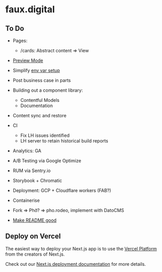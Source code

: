 # faux.digital

## To Do

- Pages:
  - /cards: Abstract content => View
- [Preview Mode](https://nextjs.org/docs/advanced-features/preview-mode)
- Simplify [env var setup](https://nextjs.org/docs/api-reference/next.config.js/environment-variables)
- Post business case in parts
- Building out a component library:
  - Contentful Models
  - Documentation
- Content sync and restore
- CI

  - Fix LH issues identified
  - LH server to retain historical build reports
- Analytics: GA
- A/B Testing via Google Optimize
- RUM via Sentry.io
- Storybook + Chromatic
- Deployment: GCP + Cloudflare workers (FAB?)
- Containerise
- Fork => Phở? => pho.rodeo, implement with DatoCMS
- [Make README good](https://www.makeareadme.com/)

## Deploy on Vercel

The easiest way to deploy your Next.js app is to use the [Vercel Platform](https://vercel.com/import?utm_medium=default-template&filter=next.js&utm_source=create-next-app&utm_campaign=create-next-app-readme) from the creators of Next.js.

Check out our [Next.js deployment documentation](https://nextjs.org/docs/deployment) for more details.
